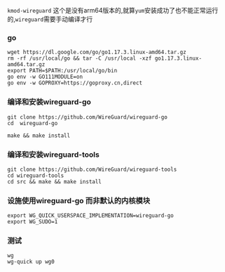 `kmod-wireguard` 这个是没有arm64版本的,就算`yum`安装成功了也不能正常运行的,`wireguard`需要手动编译才行

### go
```
wget https://dl.google.com/go/go1.17.3.linux-amd64.tar.gz
rm -rf /usr/local/go && tar -C /usr/local -xzf go1.17.3.linux-amd64.tar.gz
export PATH=$PATH:/usr/local/go/bin
go env -w GO111MODULE=on
go env -w GOPROXY=https://goproxy.cn,direct
```
### 编译和安装wireguard-go
```
git clone https://github.com/WireGuard/wireguard-go
cd  wireguard-go

make && make install
```

### 编译和安装wireguard-tools
```
git clone https://github.com/WireGuard/wireguard-tools
cd wireguard-tools
cd src && make && make install
```
### 设施使用wireguard-go 而非默认的内核模块
```
export WG_QUICK_USERSPACE_IMPLEMENTATION=wireguard-go
export WG_SUDO=1
```

### 测试
```
wg 
wg-quick up wg0
```
